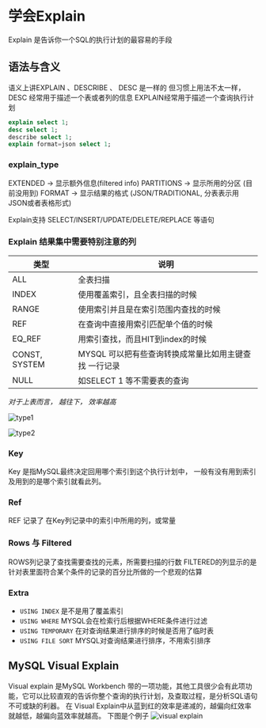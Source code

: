 # 学会Explain
Explain 是告诉你一个SQL的执行计划的最容易的手段
## 语法与含义
语义上讲EXPLAIN 、DESCRIBE 、 DESC 是一样的
但习惯上用法不太一样， DESC 经常用于描述一个表或者列的信息
EXPLAIN经常用于描述一个查询执行计划

```sql
explain select 1;
desc select 1;
describe select 1;
explain format=json select 1;
```


### explain_type
EXTENDED -> 显示额外信息(filtered info)
PARTITIONS ->  显示所用的分区 (目前没用到)
FORMAT -> 显示结果的格式 (JSON/TRADITIONAL, 分表表示用JSON或者表格形式)

Explain支持 SELECT/INSERT/UPDATE/DELETE/REPLACE 等语句

### Explain 结果集中需要特别注意的列
 | 类型            | 说明                             |
|---------------|--------------------------------|
| ALL           | 全表扫描                           |
| INDEX         | 使用覆盖索引，且全表扫描的时候                |
| RANGE         | 使用索引并且是在索引范围内查找的时候             |
| REF           | 在查询中直接用索引匹配单个值的时候              |
| EQ_REF        | 用索引查找，而且HIT到index的时候           |
| CONST, SYSTEM | MYSQL 可以把有些查询转换成常量比如用主键查找 一行记录 |
| NULL          | 如SELECT 1 等不需要表的查询             |

*对于上表而言， 越往下， 效率越高*


![type1](https://qhyxpicoss.kujiale.com/2018/12/17/LQLZ2NIKAQBZMZASAAAAADY8_931x497.png)

![type2](https://qhyxpicoss.kujiale.com/2018/12/17/LQL3LDQKAQBZOUTLAAAAAAY8_891x593.png)

### Key
Key 是指MySQL最终决定回用哪个索引到这个执行计划中， 一般有没有用到索引及用到的是哪个索引就看此列。
### Ref
REF 记录了 在Key列记录中的索引中所用的列，或常量
### Rows 与 Filtered
ROWS列记录了查找需要查找的元素，所需要扫描的行数
FILTERED的列显示的是针对表里面符合某个条件的记录的百分比所做的一个悲观的估算

### Extra
- `USING INDEX`
是不是用了覆盖索引
- `USING WHERE`
MYSQL会在检索行后根据WHERE条件进行过滤
- `USING TEMPORARY`
在对查询结果进行排序的时候是否用了临时表
- `USING FILE SORT`
MYSQL对查询结果进行排序，不用索引排序

## MySQL Visual Explain
Visual explain 是MySQL Workbench 带的一项功能，其他工具很少会有此项功能，它可以比较直观的告诉你整个查询的执行计划，及查取过程，是分析SQL语句不可或缺的利器。
在 Visual Explain中从蓝到红的效率是递减的，越偏向红效率就越低，越偏向蓝效率就越高。
下图是个例子
![visual explain](https://qhyxpicoss.kujiale.com/2018/12/17/LQL3LDQKAQBZOUTLAAAAAAQ8_690x857.png)
